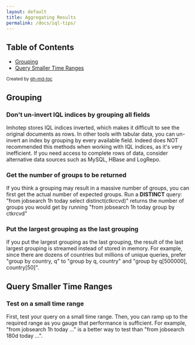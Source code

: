 ```yaml
---
layout: default
title: Aggregating Results
permalink: /docs/iql-tips/
---
```

## Table of Contents

* [Grouping](#grouping)
* [Query Smaller Time Ranges](#query-smaller-time-ranges)


<sub>Created by [gh-md-toc](https://github.com/ekalinin/github-markdown-toc.go)</sub>

## Grouping

### **Don't un-invert IQL indices by grouping all fields**
Imhotep stores IQL indices inverted, which makes it difficult to see the original documents as rows. In other tools with tabular data, you can un-invert an index by grouping by every available field. Indeed does NOT recommended this methods when working with IQL indices, as it's very inefficient. If you need access to complete rows of data, consider alternative data sources such as MySQL, HBase and LogRepo.

### **Get the number of groups to be returned**
If you think a grouping may result in a massive number of groups, you can first get the actual number of expected groups. Run a **DISTINCT** query: 
"from jobsearch 1h today select distinct(ctkrcvd)" returns the number of groups you would get by running "from jobsearch 1h today group by ctkrcvd"

### **Put the largest grouping as the last grouping**
If you put the largest grouping as the last grouping, the result of the last largest grouping is streamed instead of stored in memory. For example, since there are dozens of countries but millions of unique queries, prefer "group by country, q" to "group by q, country" and "group by q[500000], country[50]".

## Query Smaller Time Ranges

### **Test on a small time range**
First, test your query on a small time range. Then, you can ramp up to the required range as you gauge that performance is sufficient. For example, "from jobsearch 1h today ..." is a better way to test than "from jobsearch 180d today ...".

###